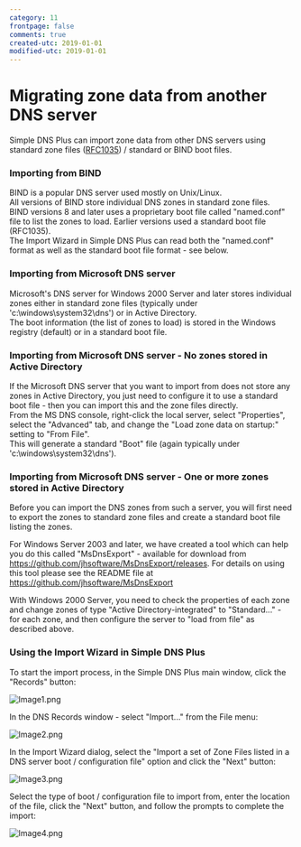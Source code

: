 ```yaml
---
category: 11
frontpage: false
comments: true
created-utc: 2019-01-01
modified-utc: 2019-01-01
---
```

# Migrating zone data from another DNS server

Simple DNS Plus can import zone data from other DNS servers using standard zone files ([RFC1035](http://www.rfc-editor.org/rfc/rfc1035.txt)) / standard or BIND boot files.

### Importing from BIND

BIND is a popular DNS server used mostly on Unix/Linux.  
All versions of BIND store individual DNS zones in standard zone files.  
BIND versions 8 and later uses a proprietary boot file called "named.conf" file to list the zones to load. Earlier versions used a standard boot file (RFC1035).  
The Import Wizard in Simple DNS Plus can read both the "named.conf" format as well as the standard boot file format - see below.

### Importing from Microsoft DNS server

Microsoft's DNS server for Windows 2000 Server and later stores individual zones either in standard zone files (typically under 'c:\windows\system32\dns') or in Active Directory.  
The boot information (the list of zones to load) is stored in the Windows registry (default) or in a standard boot file.

### Importing from Microsoft DNS server - No zones stored in Active Directory

If the Microsoft DNS server that you want to import from does not store any zones in Active Directory, you just need to configure it to use a standard boot file - then you can import this and the zone files directly.  
From the MS DNS console, right-click the local server, select "Properties", select the "Advanced" tab, and change the "Load zone data on startup:" setting to "From File".  
This will generate a standard "Boot" file (again typically under 'c:\windows\system32\dns').

### Importing from Microsoft DNS server - One or more zones stored in Active Directory

Before you can import the DNS zones from such a server, you will first need to export the zones to standard zone files and create a standard boot file listing the zones.

For Windows Server 2003 and later, we have created a tool which can help you do this called "MsDnsExport" - available for download from <https://github.com/jhsoftware/MsDnsExport/releases>. For details on using this tool please see the README file at <https://github.com/jhsoftware/MsDnsExport>

With Windows 2000 Server, you need to check the properties of each zone and change zones of type "Active Directory-integrated" to "Standard..." - for each zone, and then configure the server to "load from file" as described above.

### Using the Import Wizard in Simple DNS Plus

To start the import process, in the Simple DNS Plus main window, click the "Records" button:

![Image1.png](img/88/1.png)

In the DNS Records window - select "Import..." from the File menu:

![Image2.png](img/88/2.png)

In the Import Wizard dialog, select the "Import a set of Zone Files listed in a DNS server boot / configuration file" option and click the "Next" button:

![Image3.png](img/88/3.png)

Select the type of boot / configuration file to import from, enter the location of the file, click the "Next" button, and follow the prompts to complete the import:

![Image4.png](img/88/4.png)